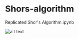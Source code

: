 # Shors-algorithm
Replicated Shor's Algorithm.ipynb

![alt text](images/Replicated-Shor's-Algorithm.ipynb)
